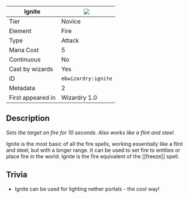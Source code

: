 | Ignite |![](https://github.com/Electroblob77/Wizardry/blob/1.12.2/src/main/resources/assets/ebwizardry/textures/spells/ignite.png)|
|---|---|
| Tier | Novice |
| Element | Fire |
| Type | Attack |
| Mana Cost | 5 |
| Continuous | No |
| Cast by wizards | Yes |
| ID | `ebwizardry:ignite` |
| Metadata | 2 |
| First appeared in | Wizardry 1.0 |
## Description
_Sets the target on fire for 10 seconds. Also works like a flint and steel._

Ignite is the most basic of all the fire spells, working essentially like a flint and steel, but with a longer range. It can be used to set fire to entities or place fire in the world. Ignite is the fire equivalent of the [[freeze]] spell.

## Trivia
- Ignite can be used for lighting nether portals - the cool way!